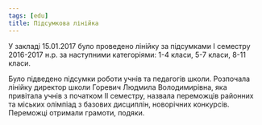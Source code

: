 ```yaml
---
tags: [edu]
title: Підсумкова лінійка
---
```


У закладі 15.01.2017 було проведено лінійку за підсумками І семестру 2016-2017 н.р. за наступними категоріями: 1-4 класи, 5-7 класи, 8-11 класи.

Було підведено підсумки роботи учнів та педагогів школи. Розпочала лінійку директор школи Горевич Людмила Володимирівна, яка привітала учнів з початком ІІ семестру, назвала переможців районних та міських олімпіад з базових дисциплін, новорічних конкурсів. Переможці отримали грамоти, подяки.

<slideshow id="72157676382559874"></slideshow>
